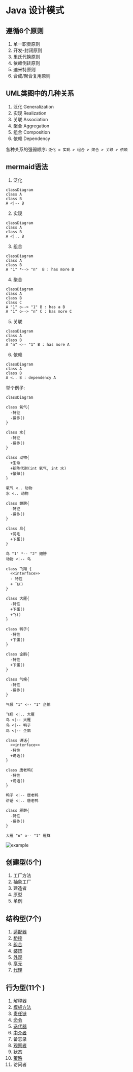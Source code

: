 # Java 设计模式

## 遵循6个原则

1. 单一职责原则
2. 开发-封闭原则
3. 里氏代换原则
4. 依赖倒转原则
5. 迪米特原则
6. 合成/聚合复用原则

## UML类图中的几种关系

1. 泛化 Generalization
2. 实现 Realization
3. 关联 Association
4. 聚合 Aggregation
5. 组合 Composition
6. 依赖 Dependency

各种关系的强弱顺序: `泛化 = 实现 > 组合 > 聚合 > 关联 > 依赖`

## mermaid语法

1. 泛化

```mermaid
classDiagram
class A
class B
A <|-- B
```

2. 实现

```mermaid
classDiagram
class A
class B
A <|.. B
```

3. 组合

```mermaid
classDiagram
class A
class B
A "1" *--> "n"  B : has more B
```

4. 聚合

```mermaid
classDiagram
class A
class B
class C
A "1" o--> "1" B : has a B
A "1" o--> "n" C : has more C
```

5. 关联

```mermaid
classDiagram
class A
class B
A "n" <-- "1" B : has more A
```

6. 依赖

```mermaid
classDiagram
class A
class B
A <.. B : dependency A
```

举个例子:

```mermaid
classDiagram

class 氧气{
  -特征
  -操作()
}

class 水{
  -特征
  -操作()
}

class 动物{
  +生命
  +新陈代谢(int 氧气, int 水)
  +繁殖()
}

氧气 <.. 动物
水 <.. 动物

class 翅膀{
  -特征
  -操作()
}

class 鸟{
  +羽毛
  +下蛋()
}

鸟 "1" *-- "2" 翅膀
动物 <|-- 鸟

class 飞翔 {
  <<interface>>
  - 特性
  + 飞()
}

class 大雁{
  -特性
  +下蛋()
  +飞()
}

class 鸭子{
  -特性
  +下蛋()
}

class 企鹅{
  -特性
  +下蛋()
}

class 气候{
  -特性
  -操作()
}

气候 "1" <-- "1" 企鹅

飞翔 <|.. 大雁
鸟 <|-- 大雁
鸟 <|-- 鸭子
鸟 <|-- 企鹅

class 讲话{
  <<interface>>
  -特性
  +说话()
}

class 唐老鸭{
  -特性
  +说话()
}

鸭子 <|-- 唐老鸭
讲话 <|.. 唐老鸭

class 雁群{
  -特性
  -操作()
}

大雁 "n" o-- "1" 雁群

```

![example](img/example.png)

## 创建型(5个)

1. 工厂方法
2. 抽象工厂
3. 建造者
4. 原型
5. 单例

## 结构型(7个)

1. [适配器](src/adapter/adapter.md)
2. [桥接](src/bridge/bridge.md)
3. [组合](src/composite/composite.md)
4. [装饰](src/decorator/decorator.md)
5. [外观](src/facade/facade.md)
6. [享元](src/flyweight/flyweight.md)
7. [代理](src/proxy/proxy.md)

## 行为型(11个 )

1. [解释器](src/interpreter/interpreter.md)
2. [模板方法](src/template/template.md)
3. [责任链](src/chain/chain-of-responsibility.md)
4. [命令](src/command/command.md)
5. [迭代器](src/iterator/iterator.md)
6. [中介者](src/mediator/mediator.md)
7. 备忘录
8. [观察者](src/observer/observer.md)
9. [状态](src/state/state.md)
10. [策略](src/strategy/strategy.md)
11. 访问者